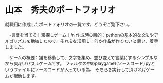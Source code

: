 # 山本　秀夫のポートフォリオ
就職用に作成したポートフォリオの一覧です。どうぞご覧下さい。

　-言葉を当てろ！宝探しゲーム！\n
   作成時の目的：pythonの基本的な文法やアルゴリズムを勉強したので、それらを活用し、何か作品が作りたいと思い、着手しました。
 
 　ゲームの概要：猫を移動して、文字を集め、並び変えて言葉にするシンプルながら奥深いパズルゲームです。
   フォルダの中のplaygame1(ソースコード).pyというファイルにソースコードが入っている為、
   そちらを実行して頂ければゲームが起動します。
    
